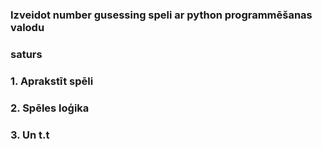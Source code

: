 ### Izveidot number gusessing speli ar python programmēšanas valodu

### saturs

### 1. Aprakstīt spēli
### 2. Spēles loģika
### 3. Un t.t

